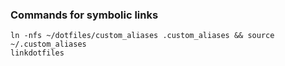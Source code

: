 ### Commands for symbolic links
```
ln -nfs ~/dotfiles/custom_aliases .custom_aliases && source ~/.custom_aliases
linkdotfiles
```
